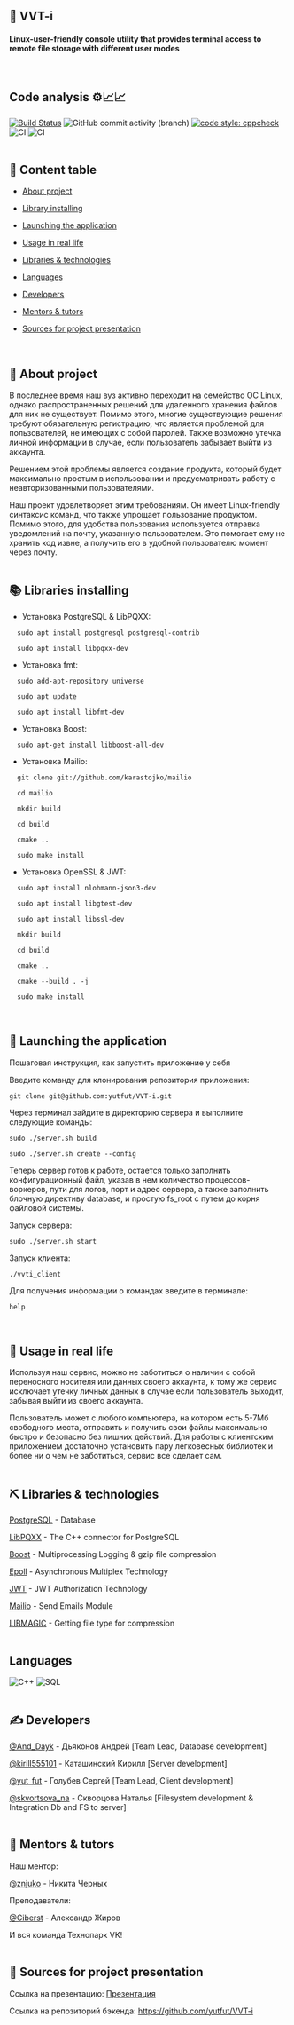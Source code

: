 <div  align="left">

## 🔑 VVT-i
<h4>Linux-user-friendly console utility that provides terminal access to remote file storage with different user modes</h4>
<br>  

## Code analysis ⚙️📈📈

[![Build Status](https://app.travis-ci.com/frontend-park-mail-ru/2021_2_MonKeys.svg?branch=development)](https://app.travis-ci.com/frontend-park-mail-ru/2021_2_MonKeys)
![GitHub commit activity (branch)](https://img.shields.io/github/commit-activity/m/yutfut/VVT-i/dev)
[![code style: cppcheck](https://img.shields.io/badge/code_style-cppcheck-ff69b4.svg?style=flat-square)](https://github.com/danmar/cppcheck)
<br>
![CI](https://github.com/frontend-park-mail-ru/2021_2_MonKeys/workflows/Build/badge.svg)
![CI](https://github.com/frontend-park-mail-ru/2021_2_MonKeys/workflows/Linter/Formatter/badge.svg)
  <br>
<br>

  
## 📝 Content table
  
-  [About project](#about)
  
-  [Library installing](#library_installing)

-  [Launching the application](#getting_started)

-  [Usage in real life](#usage)

-  [Libraries & technologies](#lib_technologies)

-  [Languages](#languages)

-  [Developers](#developers)

-  [Mentors & tutors](#mentors_tutors)

-  [Sources for project presentation](#presentation_src)
<br>
  

  
## 🧐 About project<a name = "about"></a>

  В последнее время наш вуз активно переходит на семейство ОС Linux, однако распространенных решений для удаленного хранения файлов для них не существует. Помимо этого, многие существующие решения требуют обязательную регистрацию, что является проблемой для пользователей, не имеющих с собой паролей. Также возможно утечка личной информации в случае, если пользователь забывает выйти из аккаунта.
  
  Решением этой проблемы является создание продукта, который будет максимально простым в использовании и предусматривать работу с неавторизованными пользователями.
  
Наш проект удовлетворяет этим требованиям. Он имеет Linux-friendly синтаксис команд, что также упрощает пользование продуктом. Помимо этого, для удобства пользования используется отправка уведомлений на почту, указанную пользователем. Это помогает ему не хранить код извне, а получить его в удобной пользователю момент через почту.
  <br>
<br>

  

## 📚 Libraries installing <a name = "library_installing"></a>
  
- Установка PostgreSQL & LibPQXX:
```
  sudo apt install postgresql postgresql-contrib
  
  sudo apt install libpqxx-dev
```
  
- Установка fmt:
```
  sudo add-apt-repository universe
  
  sudo apt update
  
  sudo apt install libfmt-dev
```

- Установка Boost:
```
  sudo apt-get install libboost-all-dev
```
  
- Установка Mailio:
```
  git clone git://github.com/karastojko/mailio

  cd mailio

  mkdir build

  cd build

  cmake ..

  sudo make install
```

- Установка OpenSSL & JWT:
```
  sudo apt install nlohmann-json3-dev 
  
  sudo apt install libgtest-dev
  
  sudo apt install libssl-dev
  
  mkdir build
  
  cd build
  
  cmake ..
  
  cmake --build . -j
  
  sudo make install
```
<br>
  
  
  
## 🏁 Launching the application <a name = "getting_started"></a>

Пошаговая инструкция, как запустить приложение у себя
  
  Введите команду для клонирования репозитория приложения:
  ```
  git clone git@github.com:yutfut/VVT-i.git
  ```
  Через терминал зайдите в директорию сервера и выполните следующие команды:
  ```
  sudo ./server.sh build
  
  sudo ./server.sh create --config
  ```
  
  Теперь сервер готов к работе, остается только заполнить конфигурационный файл, 
    указав в нем количество процессов-воркеров, пути для логов, порт и адрес сервера, 
    а также заполнить блочную директиву database, и простую fs_root с путем до корня файловой системы.
 
  Запуск сервера:
  ```
  sudo ./server.sh start
  ```
  Запуск клиента:
  ```
  ./vvti_client
  ```
  Для получения информации о командах введите в терминале:
  ```
  help
  ```
<br>
  
  

## 🌟 Usage in real life <a name="usage"></a>
  
  Используя наш сервис, можно не заботиться о наличии с собой переносного носителя или данных своего аккаунта, к тому же сервис исключает утечку личных данных в случае если пользователь выходит, забывая выйти из своего аккаунта. 
  
  Пользователь может с любого компьютера, на котором есть 5-7Мб свободного места, отправить и получить свои файлы максимально быстро и безопасно без лишних действий. Для работы с клиентским приложением достаточно установить пару легковесных библиотек и более ни о чем не заботиться, сервис все сделает сам. 
  <br>
<br>
  

  
## ⛏️ Libraries & technologies<a name = "lib_technologies"></a>

[PostgreSQL](https://www.postgresql.org/) - Database
  
[LibPQXX](http://pqxx.org/development/libpqxx/) - The C++ connector for PostgreSQL
  
[Boost](https://www.boost.org/) - Multiprocessing Logging & gzip file compression
  
[Epoll](https://ru.wikipedia.org/wiki/Epoll) - Asynchronous Multiplex Technology
  
[JWT](https://jwt.io/) - JWT Authorization Technology
  
[Mailio](https://github.com/karastojko/mailio) - Send Emails Module

[LIBMAGIC](https://man7.org/linux/man-pages/man3/libmagic.3.html) - Getting file type for compression
  <br>
<br>
  
  
  
##  Languages <a name = "languages"></a>
  
![C++](https://img.shields.io/badge/-C++-090909?style=for-the-badge&logo=C%2b%2b&logoColor=6296CC)
![SQL](https://img.shields.io/badge/-SQL-090909?style=for-the-badge&logo=postgresql&logoColor=6296CC)
  <br>
<br>

  
## ✍️ Developers <a name = "developers"></a>
  
[@And_Dayk](https://github.com/zdesbilaksenia) - Дьяконов Андрей [Team Lead, Database development]
  
[@kirill555101](https://github.com/kirill555101) - Каташинский Кирилл [Server development]
  
[@yut_fut](https://github.com/yutfut) - Голубев Сергей [Team Lead, Client development]
  
[@skvortsova_na](https://github.com/Natali-Skv) - Скворцова Наталья [Filesystem development & Integration Db and FS to server]
  <br>
<br>

 
## 🙇 Mentors & tutors <a name = "mentors_tutors"></a>

Наш ментор: 
  
[@znjuko](https://github.com/znjuko) - Никита Черных

Преподаватели:

[@Ciberst](https://github.com/ciberst) - Александр Жиров
  
  И вся команда Технопарк VK!
  <br>
<br>

  
## 🔆 Sources for project presentation <a name = "presentation_src"></a>

Ссылка на презентацию: [Презентация](https://docs.google.com/presentation/d/1GjSVECv2N7I9ksSQ0BhA4O3BCKgyCcM_lY23q1cRnEg/edit#slide=id.p)

Ссылка на репозиторий бэкенда: https://github.com/yutfut/VVT-i
